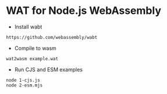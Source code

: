 # WAT for Node.js WebAssembly

- Install wabt
```
https://github.com/webassembly/wabt
```
- Compile to wasm
```
wat2wasm example.wat
```
- Run CJS and ESM examples
```
node 1-cjs.js
node 2-esm.mjs
```
